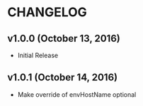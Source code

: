 CHANGELOG
=========
v1.0.0 (October 13, 2016)
------
   * Initial Release

v1.0.1 (October 14, 2016)
------
   * Make override of envHostName optional
